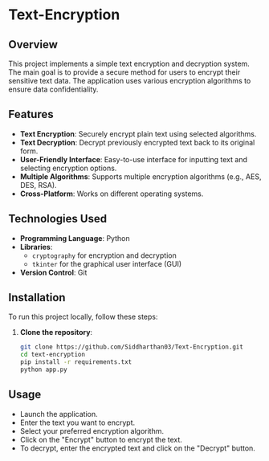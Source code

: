 # Text-Encryption
## Overview

This project implements a simple text encryption and decryption system. The main goal is to provide a secure method for users to encrypt their sensitive text data. The application uses various encryption algorithms to ensure data confidentiality.

## Features

- **Text Encryption**: Securely encrypt plain text using selected algorithms.
- **Text Decryption**: Decrypt previously encrypted text back to its original form.
- **User-Friendly Interface**: Easy-to-use interface for inputting text and selecting encryption options.
- **Multiple Algorithms**: Supports multiple encryption algorithms (e.g., AES, DES, RSA).
- **Cross-Platform**: Works on different operating systems.

## Technologies Used

- **Programming Language**: Python
- **Libraries**: 
  - `cryptography` for encryption and decryption
  - `tkinter` for the graphical user interface (GUI)
- **Version Control**: Git

## Installation

To run this project locally, follow these steps:

1. **Clone the repository**:
   ```bash
   git clone https://github.com/Siddharthan03/Text-Encryption.git
   cd text-encryption
   pip install -r requirements.txt
   python app.py
## Usage
- Launch the application.
- Enter the text you want to encrypt.
- Select your preferred encryption algorithm.
- Click on the "Encrypt" button to encrypt the text.
- To decrypt, enter the encrypted text and click on the "Decrypt" button.
